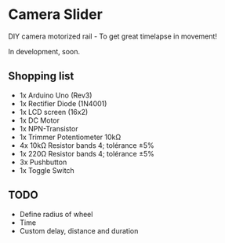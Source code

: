 # Camera Slider
DIY camera motorized rail - To get great timelapse in movement!

In development, soon.

## Shopping list
* 1x Arduino Uno (Rev3)
* 1x Rectifier Diode (1N4001)
* 1x LCD screen (16x2)
* 1x DC Motor
* 1x NPN-Transistor
* 1x Trimmer Potentiometer 10kΩ
* 4x 10kΩ Resistor bands 4; tolérance ±5%
* 1x 220Ω Resistor bands 4; tolérance ±5%
* 3x Pushbutton
* 1x Toggle Switch

## TODO
* Define radius of wheel
* Time
* Custom delay, distance and duration
